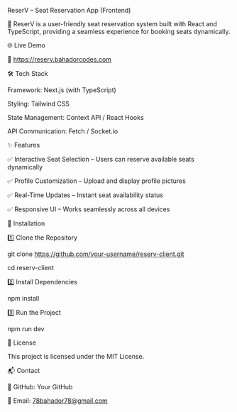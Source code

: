 ReserV – Seat Reservation App (Frontend)

🚀 ReserV is a user-friendly seat reservation system built with React and TypeScript, providing a seamless experience for booking seats dynamically.

🌐 Live Demo

🔗 https://reserv.bahadorcodes.com

🛠 Tech Stack

Framework: Next.js (with TypeScript)

Styling: Tailwind CSS

State Management: Context API / React Hooks

API Communication: Fetch / Socket.io

✨ Features

✅ Interactive Seat Selection – Users can reserve available seats dynamically

✅ Profile Customization – Upload and display profile pictures

✅ Real-Time Updates – Instant seat availability status

✅ Responsive UI – Works seamlessly across all devices

🚀 Installation

1️⃣ Clone the Repository

git clone https://github.com/your-username/reserv-client.git

cd reserv-client

2️⃣ Install Dependencies

npm install

3️⃣ Run the Project

npm run dev

📜 License

This project is licensed under the MIT License.

📬 Contact

🔗 GitHub: Your GitHub

📧 Email: 78bahador78@gmail.com

